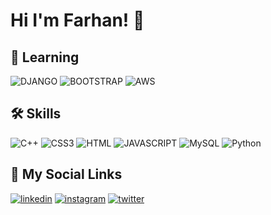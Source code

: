 # Hi I'm Farhan! 👋 

## 🚀 Learning
![DJANGO](https://img.shields.io/badge/Django-092E20?style=for-the-badge&logo=django&logoColor=green) ![BOOTSTRAP](https://img.shields.io/badge/Bootstrap-563D7C?style=for-the-badge&logo=bootstrap&logoColor=white) ![AWS](https://img.shields.io/badge/Amazon_AWS-FF9900?style=for-the-badge&logo=amazonaws&logoColor=white)

## 🛠 Skills
![C++](https://img.shields.io/badge/C%2B%2B-00599C?style=for-the-badge&logo=c%2B%2B&logoColor=white) ![CSS3](https://img.shields.io/badge/CSS3-1572B6?style=for-the-badge&logo=css3&logoColor=white) ![HTML](https://img.shields.io/badge/HTML5-E34F26?style=for-the-badge&logo=html5&logoColor=white) ![JAVASCRIPT](https://img.shields.io/badge/JavaScript-323330?style=for-the-badge&logo=javascript&logoColor=F7DF1E) ![MySQL](https://img.shields.io/badge/MySQL-005C84?style=for-the-badge&logo=mysql&logoColor=white) ![Python](https://img.shields.io/badge/Python-FFD43B?style=for-the-badge&logo=python&logoColor=darkblue)

## 🔗 My Social Links
[![linkedin](https://img.shields.io/badge/linkedin-0A66C2?style=for-the-badge&logo=linkedin&logoColor=white)](https://www.linkedin.com/in/farhan-nadim-3b59b8211/)
[![instagram](https://img.shields.io/badge/Instagram-E4405F?style=for-the-badge&logo=instagram&logoColor=white)](https://www.instagram.com/_fornax._/)
[![twitter](https://img.shields.io/badge/twitter-1DA1F2?style=for-the-badge&logo=twitter&logoColor=white)](https://twitter.com/fornax_me)
